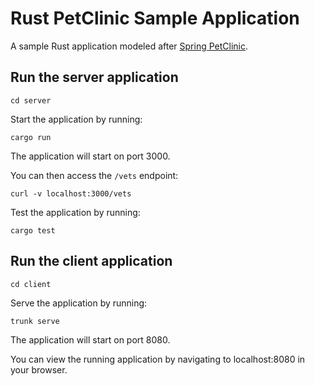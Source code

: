 # Rust PetClinic Sample Application

A sample Rust application modeled after [Spring PetClinic](https://github.com/spring-projects/spring-petclinic).

## Run the server application
```
cd server
```

Start the application by running:
```
cargo run
```
The application will start on port 3000.

You can then access the `/vets` endpoint:
```
curl -v localhost:3000/vets
```

Test the application by running:
```
cargo test
```

## Run the client application
```
cd client
```

Serve the application by running:
```
trunk serve
```
The application will start on port 8080.

You can view the running application by navigating to localhost:8080 in your browser.